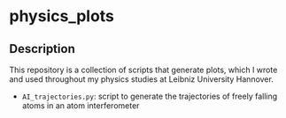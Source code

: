 # physics_plots

## Description
This repository is a collection of scripts that generate plots, which I wrote
and used throughout my physics studies at Leibniz University Hannover.


* `AI_trajectories.py`: script to generate the trajectories of freely falling
atoms in an atom interferometer